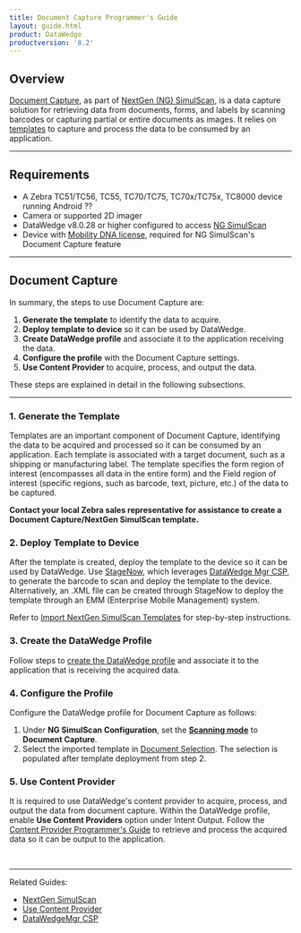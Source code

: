 ```yaml
---
title: Document Capture Programmer's Guide
layout: guide.html
product: DataWedge
productversion: '8.2'
---
```


## Overview

[Document Capture](../../input/barcode/#documentselectiondocumentcapture), as part of [NextGen (NG) SimulScan](../../input/barcode/#nextgensimulscanconfiguration), is a data capture solution for retrieving data from documents, forms, and labels by scanning barcodes or capturing partial or entire documents as images. It relies on [templates](../../templatebuilder) to capture and process the data to be consumed by an application. 

-----

## Requirements

* A Zebra TC51/TC56, TC55, TC70/TC75, TC70x/TC75x, TC8000 device running Android ??
* Camera or supported 2D imager
* DataWedge v8.0.28 or higher configured to access [NG SimulScan](../input/barcode/#nextgensimulscanconfiguration)
* Device with [Mobility DNA license](/licensing), required for NG SimulScan's Document Capture feature

-----

## Document Capture

In summary, the steps to use Document Capture are:
1. **Generate the template** to identify the data to acquire.
2. **Deploy template to device** so it can be used by DataWedge.
3. **Create DataWedge profile** and associate it to the application receiving the data.
4. **Configure the profile** with the Document Capture settings.
5. **Use Content Provider** to acquire, process, and output the data.

These steps are explained in detail in the following subsections.

-----

### 1. Generate the Template

Templates are an important component of Document Capture, identifying the data to be acquired and processed so it can be consumed by an application. Each template is associated with a target document, such as a shipping or manufacturing label. The template specifies the form region of interest (encompasses all data in the entire form) and the Field region of interest (specific regions, such as barcode, text, picture, etc.) of the data to be captured.

**Contact your local Zebra sales representative for assistance to create a Document Capture/NextGen SimulScan template.**

<!--See [Template Builder](../../templatebuilder/#usingtemplatebuilder) for instructions to generate the template as an .XML file. -->

### 2. Deploy Template to Device

After the template is created, deploy the template to the device so it can be used by DataWedge. Use [StageNow](../../../../stagenow), which leverages [DataWedge Mgr CSP](/mx/datawedgemgr), to generate the barcode to scan and deploy the template to the device. Alternatively, an .XML file can be created through StageNow to deploy the template through an EMM (Enterprise Mobile Management) system.

Refer to [Import NextGen SimulScan Templates](../../admin/#importnextgensimulscantemplates) for step-by-step instructions.

### 3. Create the DataWedge Profile

Follow steps to [create the DataWedge profile](../../createprofile/#createanewprofile) and associate it to the application that is receiving the acquired data.

### 4. Configure the Profile

Configure the DataWedge profile for Document Capture as follows:
1. Under **NG SimulScan Configuration**, set the **[Scanning mode](../../input/barcode/#scanningmodes-1)** to **Document Capture**.
2. Select the imported template in [Document Selection](../../input/barcode/#documentselectiondocumentcapture). The selection is populated after template deployment from step 2.

### 5. Use Content Provider

It is required to use DataWedge's content provider to acquire, process, and output the data from document capture. Within the DataWedge profile, enable **Use Content Providers** option under Intent Output. Follow the [Content Provider Programmer's Guide](../../programmers-guides/content-provider/) to retrieve and process the acquired data so it can be output to the application.

<br>

-----

Related Guides: 

* [NextGen SimulScan](../../input/barcode/#nextgensimulscanconfiguration)
* [Use Content Provider](../../programmers-guides/content-provider/)
* [DataWedgeMgr CSP](/mx/datawedgemgr)
<!-- * [Template Builder](../../templatebuilder) -->

